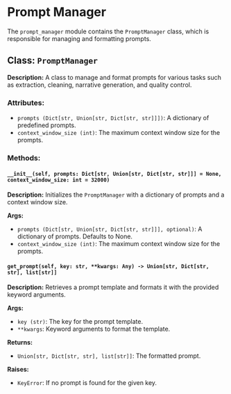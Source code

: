 # Prompt Manager

The `prompt_manager` module contains the `PromptManager` class, which is responsible for managing and formatting prompts.

## Class: `PromptManager`

**Description:**
A class to manage and format prompts for various tasks such as extraction, cleaning, narrative generation, and quality control.

### Attributes:
- `prompts (Dict[str, Union[str, Dict[str, str]]])`: A dictionary of predefined prompts.
- `context_window_size (int)`: The maximum context window size for the prompts.

### Methods:

#### `__init__(self, prompts: Dict[str, Union[str, Dict[str, str]]] = None, context_window_size: int = 32000)`

**Description:**
Initializes the `PromptManager` with a dictionary of prompts and a context window size.

**Args:**
- `prompts (Dict[str, Union[str, Dict[str, str]]], optional)`: A dictionary of prompts. Defaults to None.
- `context_window_size (int)`: The maximum context window size for the prompts.

#### `get_prompt(self, key: str, **kwargs: Any) -> Union[str, Dict[str, str], list[str]]`

**Description:**
Retrieves a prompt template and formats it with the provided keyword arguments.

**Args:**
- `key (str)`: The key for the prompt template.
- `**kwargs`: Keyword arguments to format the template.

**Returns:**
- `Union[str, Dict[str, str], list[str]]`: The formatted prompt.

**Raises:**
- `KeyError`: If no prompt is found for the given key.
